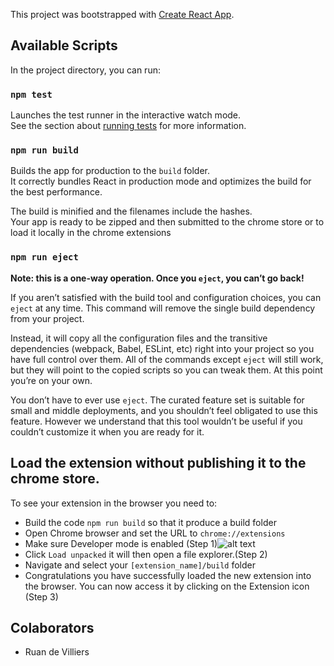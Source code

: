 This project was bootstrapped with [Create React App](https://github.com/facebook/create-react-app).

## Available Scripts

In the project directory, you can run:

### `npm test`

Launches the test runner in the interactive watch mode.<br />
See the section about [running tests](https://facebook.github.io/create-react-app/docs/running-tests) for more information.

### `npm run build`

Builds the app for production to the `build` folder.<br />
It correctly bundles React in production mode and optimizes the build for the best performance.

The build is minified and the filenames include the hashes.<br />
Your app is ready to be zipped and then submitted to the chrome store or to load it locally in the chrome extensions<br>

### `npm run eject`

**Note: this is a one-way operation. Once you `eject`, you can’t go back!**

If you aren’t satisfied with the build tool and configuration choices, you can `eject` at any time. This command will remove the single build dependency from your project.

Instead, it will copy all the configuration files and the transitive dependencies (webpack, Babel, ESLint, etc) right into your project so you have full control over them. All of the commands except `eject` will still work, but they will point to the copied scripts so you can tweak them. At this point you’re on your own.

You don’t have to ever use `eject`. The curated feature set is suitable for small and middle deployments, and you shouldn’t feel obligated to use this feature. However we understand that this tool wouldn’t be useful if you couldn’t customize it when you are ready for it.

## Load the extension without publishing it to the chrome store.

To see your extension in the browser you need to: 
- Build the code `npm run build` so that it produce a build folder
- Open Chrome browser and set the URL to `chrome://extensions`
- Make sure Developer mode is enabled (Step 1)![alt text](./images/toolbar.png)
- Click `Load unpacked` it will then open a file explorer.(Step 2)
- Navigate and select your `[extension_name]/build` folder
- Congratulations you have successfully loaded the new extension into the browser. You can now access it by clicking on the Extension icon (Step 3)

## Colaborators
- Ruan de Villiers